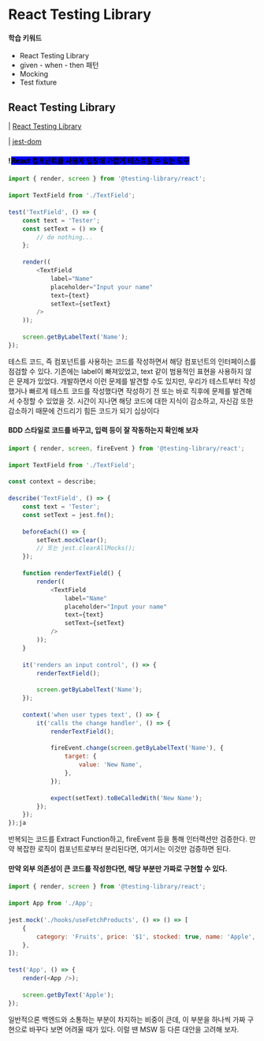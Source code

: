 # React Testing Library

#### 학습 키워드

* React Testing Library
* given - when - then 패턴
* Mocking
* Test fixture

## React Testing Library

\| [React Testing Library](https://github.com/testing-library/react-testing-library)

\| [jest-dom](https://github.com/testing-library/jest-dom)

#### !![](<../.gitbook/assets/image (1).png>)<mark style="background-color:blue;">React 컴포넌트를 사용자 입장에 가깝게 테스트할 수 있는 도구</mark>

```javascript
import { render, screen } from '@testing-library/react';

import TextField from './TextField';

test('TextField', () => {	
	const text = 'Tester';
	const setText = () => {
		// do nothing...
	};

	render((	
		<TextField
			label="Name"
			placeholder="Input your name"
			text={text}
			setText={setText}		
		/>
	));
	
	screen.getByLabelText('Name');
});
```

테스트 코드, 즉 컴포넌트를 사용하는 코드를 작성하면서 해당 컴포넌트의 인터페이스를 점검할 수 있다. 기존에는 label이 빠져있었고, text 같이 범용적인 표현을 사용하지 않은 문제가 있었다. 개발하면서 이런 문제를 발견할 수도 있지만, 우리가 테스트부터 작성했거나 빠르게 테스트 코드를 작성했다면 작성하기 전 또는 바로 직후에 문제를 발견해서 수정할 수 있었을 것. 시간이 지나면 해당 코드에 대한 지식이 감소하고, 자신감 또한 감소하기 때문에 건드리기 힘든 코드가 되기 십상이다

#### BDD 스타일로 코드를 바꾸고, 입력 등이 잘 작동하는지 확인해 보자

```javascript
import { render, screen, fireEvent } from '@testing-library/react';

import TextField from './TextField';

const context = describe;

describe('TextField', () => {
	const text = 'Tester';
	const setText = jest.fn();
	
	beforeEach(() => {
		setText.mockClear();
		// 또는 jest.clearAllMocks();	
	});
	
	function renderTextField() {
		render((
			<TextField
				label="Name"
				placeholder="Input your name"
				text={text}
				setText={setText}
			/>
		));
	}
	
	it('renders an input control', () => {
		renderTextField();

		screen.getByLabelText('Name');
	});
	
	context('when user types text', () => {	
		it('calls the change handler', () => {
			renderTextField();

			fireEvent.change(screen.getByLabelText('Name'), {
				target: {
					value: 'New Name',
				},
			});
	
			expect(setText).toBeCalledWith('New Name');
		});
	});
});ja
```

반복되는 코드를 Extract Function하고, fireEvent 등을 통해 인터랙션만 검증한다. 만약 복잡한 로직이 컴포넌트로부터 분리된다면, 여기서는 이것만 검증하면 된다.

#### 만약 외부 의존성이 큰 코드를 작성한다면, 해당 부분만 가짜로 구현할 수 있다.

```javascript
import { render, screen } from '@testing-library/react';

import App from './App';

jest.mock('./hooks/useFetchProducts', () => () => [
	{
		category: 'Fruits', price: '$1', stocked: true, name: 'Apple',
	},
]);

test('App', () => {
	render(<App />);

	screen.getByText('Apple');
});
```

일반적으론 백엔드와 소통하는 부분이 차지하는 비중이 큰데, 이 부분을 하나씩 가짜 구현으로 바꾸다 보면 어려울 때가 있다. 이럴 땐 MSW 등 다른 대안을 고려해 보자.

